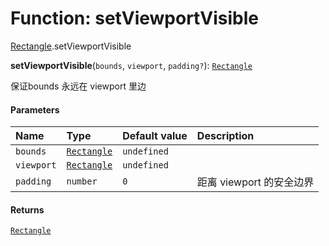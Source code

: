 # Function: setViewportVisible

[Rectangle](/en/auto-docs/utils/modules/Rectangle.md).setViewportVisible

**setViewportVisible**(`bounds`, `viewport`, `padding?`): [`Rectangle`](/en/auto-docs/utils/classes/Rectangle-1.md)

保证bounds 永远在 viewport 里边

#### Parameters

| Name | Type | Default value | Description |
| :------ | :------ | :------ | :------ |
| `bounds` | [`Rectangle`](/en/auto-docs/utils/classes/Rectangle-1.md) | `undefined` |  |
| `viewport` | [`Rectangle`](/en/auto-docs/utils/classes/Rectangle-1.md) | `undefined` |  |
| `padding` | `number` | `0` | 距离 viewport 的安全边界 |

#### Returns

[`Rectangle`](/en/auto-docs/utils/classes/Rectangle-1.md)
